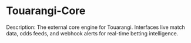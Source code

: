 # Touarangi-Core
Description: The external core engine for Touarangi. Interfaces live match data, odds feeds, and webhook alerts for real-time betting intelligence.
